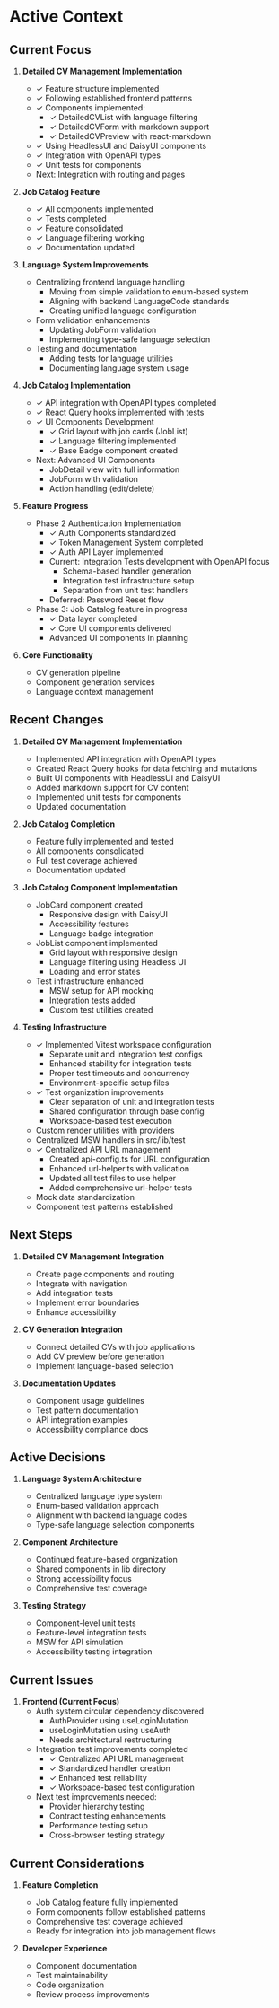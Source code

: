 # Active Context

## Current Focus

1. **Detailed CV Management Implementation**
   - ✓ Feature structure implemented
   - ✓ Following established frontend patterns
   - ✓ Components implemented:
     - ✓ DetailedCVList with language filtering
     - ✓ DetailedCVForm with markdown support
     - ✓ DetailedCVPreview with react-markdown
   - ✓ Using HeadlessUI and DaisyUI components
   - ✓ Integration with OpenAPI types
   - ✓ Unit tests for components
   - Next: Integration with routing and pages

2. **Job Catalog Feature**
   - ✓ All components implemented
   - ✓ Tests completed
   - ✓ Feature consolidated
   - ✓ Language filtering working
   - ✓ Documentation updated

3. **Language System Improvements**
   - Centralizing frontend language handling
     - Moving from simple validation to enum-based system
     - Aligning with backend LanguageCode standards
     - Creating unified language configuration
   - Form validation enhancements
     - Updating JobForm validation
     - Implementing type-safe language selection
   - Testing and documentation
     - Adding tests for language utilities
     - Documenting language system usage

2. **Job Catalog Implementation**
   - ✓ API integration with OpenAPI types completed
   - ✓ React Query hooks implemented with tests
   - ✓ UI Components Development
     - ✓ Grid layout with job cards (JobList)
     - ✓ Language filtering implemented
     - ✓ Base Badge component created
   - Next: Advanced UI Components
     - JobDetail view with full information
     - JobForm with validation
     - Action handling (edit/delete)

2. **Feature Progress**
   - Phase 2 Authentication Implementation
     - ✓ Auth Components standardized
     - ✓ Token Management System completed
     - ✓ Auth API Layer implemented
     - Current: Integration Tests development with OpenAPI focus
       - Schema-based handler generation
       - Integration test infrastructure setup
       - Separation from unit test handlers
     - Deferred: Password Reset flow
   - Phase 3: Job Catalog feature in progress
     - ✓ Data layer completed
     - ✓ Core UI components delivered
     - Advanced UI components in planning

3. **Core Functionality**
   - CV generation pipeline
   - Component generation services
   - Language context management

## Recent Changes

1. **Detailed CV Management Implementation**
   - Implemented API integration with OpenAPI types
   - Created React Query hooks for data fetching and mutations
   - Built UI components with HeadlessUI and DaisyUI
   - Added markdown support for CV content
   - Implemented unit tests for components
   - Updated documentation

2. **Job Catalog Completion**
   - Feature fully implemented and tested
   - All components consolidated
   - Full test coverage achieved
   - Documentation updated

3. **Job Catalog Component Implementation**
   - JobCard component created
     - Responsive design with DaisyUI
     - Accessibility features
     - Language badge integration
   - JobList component implemented
     - Grid layout with responsive design
     - Language filtering using Headless UI
     - Loading and error states
   - Test infrastructure enhanced
     - MSW setup for API mocking
     - Integration tests added
     - Custom test utilities created

3. **Testing Infrastructure**
   - ✓ Implemented Vitest workspace configuration
     - Separate unit and integration test configs
     - Enhanced stability for integration tests
     - Proper test timeouts and concurrency
     - Environment-specific setup files
   - ✓ Test organization improvements
     - Clear separation of unit and integration tests
     - Shared configuration through base config
     - Workspace-based test execution
   - Custom render utilities with providers
   - Centralized MSW handlers in src/lib/test
   - ✓ Centralized API URL management
     - Created api-config.ts for URL configuration
     - Enhanced url-helper.ts with validation
     - Updated all test files to use helper
     - Added comprehensive url-helper tests
   - Mock data standardization
   - Component test patterns established

## Next Steps

1. **Detailed CV Management Integration**
   - Create page components and routing
   - Integrate with navigation
   - Add integration tests
   - Implement error boundaries
   - Enhance accessibility

2. **CV Generation Integration**
   - Connect detailed CVs with job applications
   - Add CV preview before generation
   - Implement language-based selection

3. **Documentation Updates**
   - Component usage guidelines
   - Test pattern documentation
   - API integration examples
   - Accessibility compliance docs

## Active Decisions

1. **Language System Architecture**
   - Centralized language type system
   - Enum-based validation approach
   - Alignment with backend language codes
   - Type-safe language selection components

2. **Component Architecture**
   - Continued feature-based organization
   - Shared components in lib directory
   - Strong accessibility focus
   - Comprehensive test coverage

2. **Testing Strategy**
   - Component-level unit tests
   - Feature-level integration tests
   - MSW for API simulation
   - Accessibility testing integration

## Current Issues

1. **Frontend (Current Focus)**
   - Auth system circular dependency discovered
     - AuthProvider using useLoginMutation
     - useLoginMutation using useAuth
     - Needs architectural restructuring
   - Integration test improvements completed
     - ✓ Centralized API URL management
     - ✓ Standardized handler creation
     - ✓ Enhanced test reliability
     - ✓ Workspace-based test configuration
   - Next test improvements needed:
     - Provider hierarchy testing
     - Contract testing enhancements
     - Performance testing setup
     - Cross-browser testing strategy

## Current Considerations

1. **Feature Completion**
   - Job Catalog feature fully implemented
   - Form components follow established patterns
   - Comprehensive test coverage achieved
   - Ready for integration into job management flows

2. **Developer Experience**
   - Component documentation
   - Test maintainability
   - Code organization
   - Review process improvements
